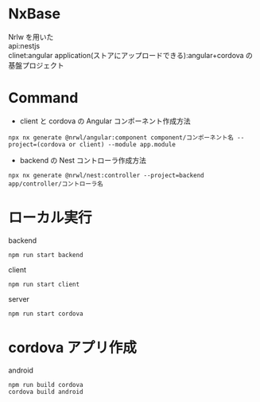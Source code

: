 # NxBase

Nrlw を用いた  
api:nestjs  
clinet:angular
application(ストアにアップロードできる):angular+cordova
の基盤プロジェクト

# Command

- client と cordova の Angular コンポーネント作成方法

```
npx nx generate @nrwl/angular:component component/コンポーネント名 --project=(cordova or client) --module app.module
```

- backend の Nest コントローラ作成方法

```
npx nx generate @nrwl/nest:controller --project=backend app/controller/コントローラ名
```

# ローカル実行

backend

```
npm run start backend
```

client

```
npm run start client
```

server

```
npm run start cordova
```

# cordova アプリ作成

android

```
npm run build cordova
cordova build android
```

